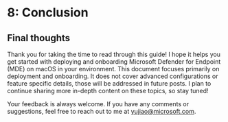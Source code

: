 # 8: Conclusion

## Final thoughts

Thank you for taking the time to read through this guide! I hope it helps you get started with deploying and onboarding Microsoft Defender for Endpoint (MDE) on macOS in your environment.
This document focuses primarily on deployment and onboarding. It does not cover advanced configurations or feature specific details, those will be addressed in future posts. 
I plan to continue sharing more in-depth content on these topics, so stay tuned!  


Your feedback is always welcome. If you have any comments or suggestions, feel free to reach out to me at yujiao@microsoft.com.
